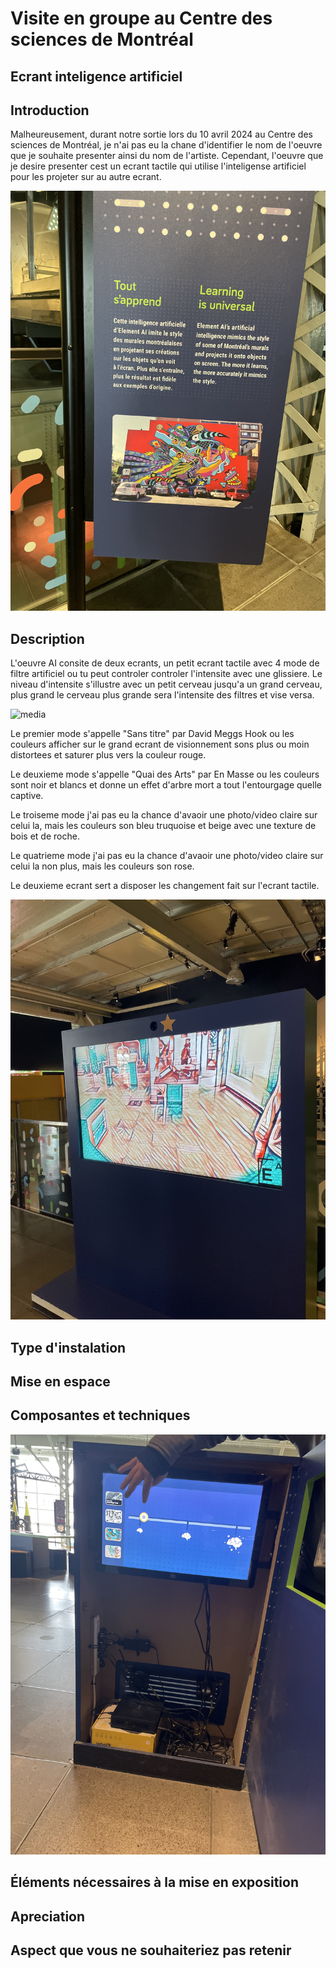 # Visite en groupe au Centre des sciences de Montréal

## Ecrant inteligence artificiel

## Introduction
Malheureusement, durant notre sortie lors du 10 avril 2024 au Centre des sciences de Montréal, je n'ai pas eu la chane d'identifier le nom de l'oeuvre que je souhaite presenter ainsi du nom de l'artiste. Cependant, l'oeuvre que je desire presenter cest un ecrant tactile qui utilise l'inteligense artificiel pour les projeter sur au autre ecrant. 

![media](media/affiche_inteligence_artificielle.jpg)

## Description
L'oeuvre AI consite de deux ecrants, un petit ecrant tactile avec 4 mode de filtre artificiel ou tu peut controler controler l'intensite avec une glissiere. Le niveau d'intensite s'illustre avec un petit cerveau jusqu'a un grand cerveau, plus grand le cerveau plus grande sera l'intensite des filtres et vise versa.

![media](media/écrant_tactile_ai.jpg)

Le premier mode s'appelle "Sans titre" par David Meggs Hook ou les couleurs afficher sur le grand ecrant de visionnement sons plus ou moin distortees et saturer plus vers la couleur rouge.

Le deuxieme mode s'appelle "Quai des Arts" par En Masse ou les couleurs sont noir et blancs et donne un effet d'arbre mort a tout l'entourgage quelle captive.

Le troiseme mode j'ai pas eu la chance d'avaoir une photo/video claire sur celui la, mais les couleurs son bleu truquoise et beige avec une texture de bois et de roche.

Le quatrieme mode  j'ai pas eu la chance d'avaoir une photo/video claire sur celui la non plus, mais les couleurs son rose.

Le deuxieme ecrant sert a disposer les changement fait sur l'ecrant tactile.

![media](media/ecrant_ai.jpg)

## Type d'instalation


## Mise en espace


## Composantes et techniques

![media](media/intérieur_écrant_tactile_ai.jpg)

## Éléments nécessaires à la mise en exposition


## Apreciation


## Aspect que vous ne souhaiteriez pas retenir

